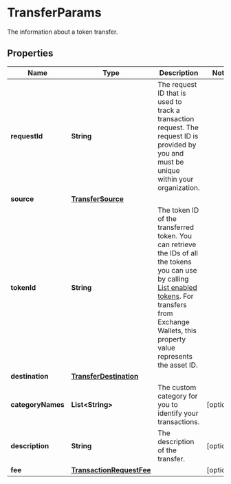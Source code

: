

# TransferParams

The information about a token transfer.

## Properties

| Name | Type | Description | Notes |
|------------ | ------------- | ------------- | -------------|
|**requestId** | **String** | The request ID that is used to track a transaction request. The request ID is provided by you and must be unique within your organization. |  |
|**source** | [**TransferSource**](TransferSource.md) |  |  |
|**tokenId** | **String** | The token ID of the transferred token. You can retrieve the IDs of all the tokens you can use by calling [List enabled tokens](/v2/api-references/wallets/list-enabled-tokens). For transfers from Exchange Wallets, this property value represents the asset ID. |  |
|**destination** | [**TransferDestination**](TransferDestination.md) |  |  |
|**categoryNames** | **List&lt;String&gt;** | The custom category for you to identify your transactions. |  [optional] |
|**description** | **String** | The description of the transfer. |  [optional] |
|**fee** | [**TransactionRequestFee**](TransactionRequestFee.md) |  |  [optional] |



